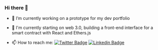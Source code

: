 ### Hi there 👋

<!--
**fernandotimm/fernandotimm** is a ✨ _special_ ✨ repository because its `README.md` (this file) appears on your GitHub profile.
-->

- 🔭  I’m currently working on a prototype for my dev portfolio
- 🌱  I'm currently starting on web 3.0, building a front-end interface for a smart contract with React and Ethers.js

- 📫 How to reach me: 
[![Twitter Badge](https://img.shields.io/twitter/url?label=%40fhellwig&url=https%3A%2F%2Ftwitter.com%2Ffhellwig)](https://twitter.com/fhellwig)
[![Linkedin Badge](https://img.shields.io/badge/-fhellwig-blue?style=flat-square&logo=Linkedin&logoColor=white&link=https://linkedin.com/in/fhellwig&url=https://linkedin.com/in/fhellwig)](https://linkedin.com/in/fhellwig)
<!--
- 😄 Pronouns: ...
- ⚡ Fun fact: ...
- 👯 I’m looking to collaborate on ...
- 🤔 I’m looking for help with ...
- 💬 Ask me about ...
-->
